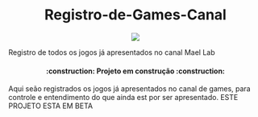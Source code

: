 <h1 align="center"> Registro-de-Games-Canal </h1> 

<p align="center"><img src="http://img.shields.io/static/v1?label=STATUS&message=EM%20DESENVOLVIMENTO&color=GREEN&style=for-the-badge"/></p>

Registro de todos os jogos já apresentados no canal Mael Lab  

<h4 align="center">     :construction:  Projeto em construção  :construction:</h4>

Aqui seão registrados os jogos já apresentados no canal de games, para controle e entendimento do que ainda est por ser apresentado. ESTE PROJETO ESTA EM BETA
